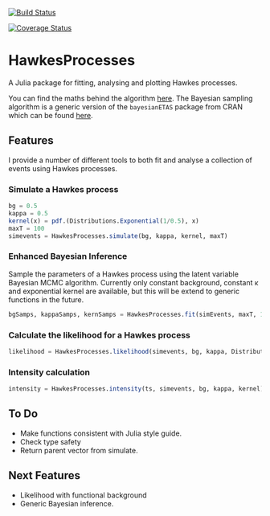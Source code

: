 [![Build Status](https://travis-ci.org/dm13450/HawkesProcesses.jl.svg?branch=master)](https://travis-ci.org/dm13450/HawkesProcesses.jl)

[![Coverage Status](https://coveralls.io/repos/github/dm13450/HawkesProcesses.jl/badge.svg?branch=master)](https://coveralls.io/github/dm13450/HawkesProcesses.jl?branch=master)

# HawkesProcesses

A Julia package for fitting, analysing and plotting Hawkes processes.

You can find the maths behind the algorithm [here](https://dm13450.github.io/assets/hawkesprocesses.pdf). The Bayesian sampling algorithm is a generic version of the `bayesianETAS` package from CRAN which can be found [here](https://cran.r-project.org/web/packages/bayesianETAS/index.html).

## Features

I provide a number of different tools to both fit and analyse a collection of events using Hawkes processes.

### Simulate a Hawkes process

```julia
bg = 0.5
kappa = 0.5
kernel(x) = pdf.(Distributions.Exponential(1/0.5), x)
maxT = 100
simevents = HawkesProcesses.simulate(bg, kappa, kernel, maxT)
```

### Enhanced Bayesian Inference

Sample the parameters of a Hawkes process using the latent variable Bayesian MCMC algorithm.
Currently only constant background, constant κ and exponential kernel are available, but this will be extend to generic functions in the future.  

```julia
bgSamps, kappaSamps, kernSamps = HawkesProcesses.fit(simEvents, maxT, 1000)
```

### Calculate the likelihood for a Hawkes process

```julia
likelihood = HawkesProcesses.likelihood(simevents, bg, kappa, Distributions.Exponential(1/0.5))
```

 ### Intensity calculation

```julia
intensity = HawkesProcesses.intensity(ts, simevents, bg, kappa, kernel)
```

## To Do

* Make functions consistent with Julia style guide.
* Check type safety
* Return parent vector from simulate.

## Next Features

* Likelihood with functional background
* Generic Bayesian inference.
